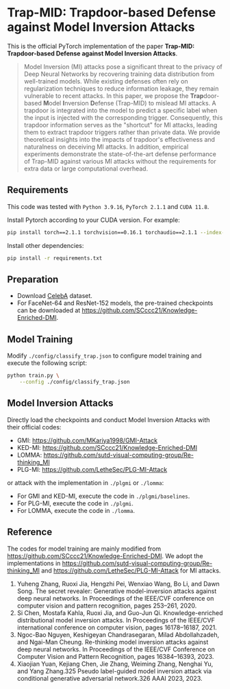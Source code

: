 # Trap-MID: Trapdoor-based Defense against Model Inversion Attacks

This is the official PyTorch implementation of the paper **Trap-MID: Trapdoor-based Defense against Model Inversion Attacks**.

> Model Inversion (MI) attacks pose a significant threat to the privacy of Deep Neural Networks by recovering training data distribution from well-trained models. While existing defenses often rely on regularization techniques to reduce information leakage, they remain vulnerable to recent attacks. In this paper, we propose the **Trap**door-based **M**odel **I**nversion **D**efense (Trap-MID) to mislead MI attacks. A trapdoor is integrated into the model to predict a specific label when the input is injected with the corresponding trigger. Consequently, this trapdoor information serves as the "shortcut" for MI attacks, leading them to extract trapdoor triggers rather than private data. We provide theoretical insights into the impacts of trapdoor's effectiveness and naturalness on deceiving MI attacks. In addition, empirical experiments demonstrate the state-of-the-art defense performance of Trap-MID against various MI attacks without the requirements for extra data or large computational overhead.

## Requirements

This code was tested with `Python 3.9.16`, `PyTorch 2.1.1` and `CUDA 11.8`.

Install Pytorch according to your CUDA version. For example:

```bash
pip install torch==2.1.1 torchvision==0.16.1 torchaudio==2.1.1 --index-url https://download.pytorch.org/whl/cu118
```

Install other dependencies:

```bash
pip install -r requirements.txt
```

## Preparation

- Download [CelebA](https://mmlab.ie.cuhk.edu.hk/projects/CelebA.html) dataset.
- For FaceNet-64 and ResNet-152 models, the pre-trained checkpoints can be downloaded at https://github.com/SCccc21/Knowledge-Enriched-DMI.

## Model Training

Modify `./config/classify_trap.json` to configure model training and execute the following script:

```bash
python train.py \
    --config ./config/classify_trap.json
```

## Model Inversion Attacks

Directly load the checkpoints and conduct Model Inversion Attacks with their official codes:

- GMI: https://github.com/MKariya1998/GMI-Attack
- KED-MI: https://github.com/SCccc21/Knowledge-Enriched-DMI
- LOMMA: https://github.com/sutd-visual-computing-group/Re-thinking_MI
- PLG-MI: https://github.com/LetheSec/PLG-MI-Attack

or attack with the implementation in `./plgmi` or `./lomma`:

- For GMI and KED-MI, execute the code in `./plgmi/baselines`.
- For PLG-MI, execute the code in `./plgmi`.
- For LOMMA, execute the code in `./lomma`.

## Reference

The codes for model training are mainly modified from https://github.com/SCccc21/Knowledge-Enriched-DMI. We adopt the implementations in https://github.com/sutd-visual-computing-group/Re-thinking_MI and https://github.com/LetheSec/PLG-MI-Attack for MI attacks.

1. Yuheng Zhang, Ruoxi Jia, Hengzhi Pei, Wenxiao Wang, Bo Li, and Dawn Song. The secret revealer: Generative model-inversion attacks against deep neural networks. In Proceedings of the IEEE/CVF conference on computer vision and pattern recognition, pages 253–261, 2020.
2. Si Chen, Mostafa Kahla, Ruoxi Jia, and Guo-Jun Qi. Knowledge-enriched distributional model inversion attacks. In Proceedings of the IEEE/CVF international conference on computer vision, pages 16178–16187, 2021.
3. Ngoc-Bao Nguyen, Keshigeyan Chandrasegaran, Milad Abdollahzadeh, and Ngai-Man Cheung. Re-thinking model inversion attacks against deep neural networks. In Proceedings of the IEEE/CVF Conference on Computer Vision and Pattern Recognition, pages 16384–16393, 2023.
4. Xiaojian Yuan, Kejiang Chen, Jie Zhang, Weiming Zhang, Nenghai Yu, and Yang Zhang.325
Pseudo label-guided model inversion attack via conditional generative adversarial network.326
AAAI 2023, 2023.
